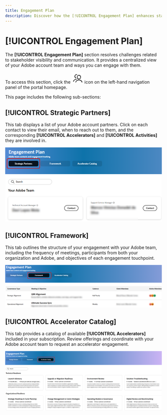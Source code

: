 ```yaml
---
title: Engagement Plan
description: Discover how the [!UICONTROL Engagement Plan] enhances stakeholder visibility and communication by offering a centralized view of your Adobe account team and engagement options.
---
```


# [!UICONTROL Engagement Plan]

The **[!UICONTROL Engagement Plan]** section resolves challenges related to stakeholder visibility and communication. It provides a centralized view of your Adobe account team and ways you can engage with them.

To access this section, click the ![engagement-icon](/help/adobe-success-portal/assets/engagement-icon.png) icon on the left-hand navigation panel of the portal homepage. 

This page includes the following sub-sections:

## [!UICONTROL Strategic Partners]

This tab displays a list of your Adobe account partners. Click on each contact to view their email, when to reach out to them, and the corresponding **[!UICONTROL Accelerators]** and **[!UICONTROL Activities]** they are involved in.

![engagement-plan-strategic-partner](/help/adobe-success-portal/assets/engagement-plan-strategic-partner.png)

## [!UICONTROL Framework]

This tab outlines the structure of your engagement with your Adobe team, including the frequency of meetings, participants from both your organization and Adobe, and objectives of each engagement touchpoint. 

![engagement-plan-framework](/help/adobe-success-portal/assets/engagement-plan-framework.png)

## [!UICONTROL Accelerator Catalog]

This tab provides a catalog of available **[!UICONTROL Accelerators]** included in your subscription. Review offerings and coordinate with your Adobe account team to request an accelerator engagement.

![engagement-plan-accelerator-catalog](/help/adobe-success-portal/assets/engagement-plan-accelerator-catalog.png)
